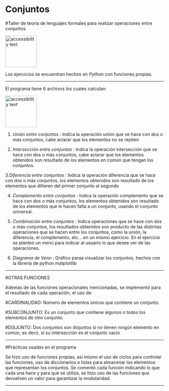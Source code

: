 # Conjuntos
#Taller de teoría de lenguajes formales para realizar operaciones entre conjuntos

<img src="https://upload.wikimedia.org/wikipedia/commons/thumb/c/c3/Python-logo-notext.svg/800px-Python-logo-notext.svg.png" width="100" alt="accessibility text"> 

Los ejercicios se encuentran hechos en *Python* con funciones propias.
************************************************************************************************************************************************************************
El programa tiene 6 archivos los cuales calculan:

<img src="https://recursospython.com/wp-content/uploads/2017/10/python-conjuntos-sets.png" width="100" alt="accessibility text"> 

1. *Union entre conjuntos* : Indica la operación unión que se hace con dos o más conjuntos, cabe aclarar que los elementos no se repiten

2. *Intersección entre conjuntos* : Indica la operación intersección que se hace con dos  o más conjuntos, cabe aclarar que los elementos obtenidos son resultado de los elementos en común que tengan los conjuntos.

3.*Diferencia entre conjuntos* : Indica la operación diferencia que se hace con dos  o más conjuntos, los elementos obtenidos son resultado de los elementos que difieren del primer  conjunto al segundo

4. *Complemento entre conjuntos* : Indica la operación complemento que se hace con dos  o más conjuntos, los elementos obtenidos son resultado de los elementos que le hacen falta a un conjunto, usando el conjunto universal.
   
5. *Combinación entre conjuntos* : Indica operaciones que se hace con dos  o más conjuntos, los resultados obtenidos son producto de las distintas operaciones que se hacen entre los conjuntos, como la unión, la diferencia, el complemento, etc... en un mismo ejercicio. En el ejercicio se planteó un menú para indicar al usuario lo que desee ver de las operaciones.

6. *Diagrama de Venn* : Gráfico paraa visualizar los conjuntos, hechos con la librería de python matploitlib 

***************************************************************************************************************************************************************************************
#OTRAS FUNCIONES

Además de las funciones operacionales  mencionadas, se implementó para el resultado de cada operación, el uso de:

#CARDINALIDAD: Número de elementos únicos que contiene un conjunto.

#SUBCONJUNTO: Es un conjunto que contiene algunos o todos los elementos de otro conjunto.

#DISJUNTO: Dos conjuntos son disjuntos si no tienen ningún elemento en común, es decir, si su intersección es el conjunto vacío


**************************************************************************************************************************************************************************************

#Prácticas usadas en el programa 

Se hizo uso de funciones propias, así mismo el uso de ciclos para controlar las funciones, uso de diccionarios o listas para almacenar los elementos que representan los conjuntos.
Se comentó cada función indicando lo que cada una hace y para qué se utiliza, se hizo uso de las funciones que devuelven un valor para garantizar la modularidad.

*****************************************************************************************************************************************************************************************



